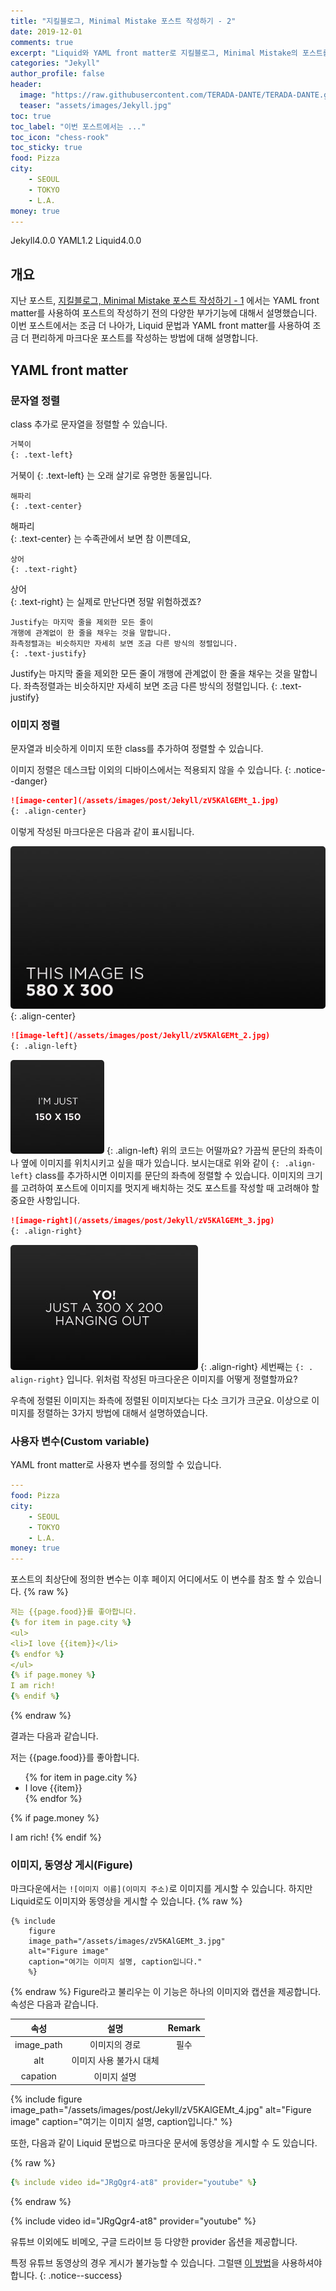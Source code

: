 ```yaml
---
title: "지킬블로그, Minimal Mistake 포스트 작성하기 - 2"
date: 2019-12-01
comments: true
excerpt: "Liquid와 YAML front matter로 지킬블로그, Minimal Mistake의 포스트를 작성해보자"
categories: "Jekyll"
author_profile: false
header:
  image: "https://raw.githubusercontent.com/TERADA-DANTE/TERADA-DANTE.github.io/master/_images/post/Jekyll/3GuM2Rz2dX.jpg"
  teaser: "assets/images/Jekyll.jpg"
toc: true 
toc_label: "이번 포스트에서는 ..." 
toc_icon: "chess-rook"
toc_sticky: true
food: Pizza
city:
    - SEOUL
    - TOKYO
    - L.A.
money: true
---
```

<!-- POST ID: zV5KAlGEMt -->
<!--Language Button HTML -->
<span><a class="Jekyll"><i class="fab fa-github"></i> Jekyll</a><a class="JekyllVer">4.0.0</a></span>  <span><a class="YAML"><i class="fab fa-yammer"></i> YAML</a><a class="YAMLVer">1.2</a></span>  <span><a class="Liquid"><i class="fas fa-flask"></i> Liquid</a><a class="LiquidVer">4.0.0</a></span>
<!--Language Button HTML -->
<!-- Main content-->

## 개요
지난 포스트, [지킬블로그, Minimal Mistake 포스트 작성하기 - 1]() 에서는 YAML front matter를 사용하여 포스트의 작성하기 전의 다양한 부가기능에 대해서 설명했습니다. 이번 포스트에서는 조금 더 나아가, Liquid 문법과 YAML front matter를 사용하여 조금 더 편리하게 마크다운 포스트를 작성하는 방법에 대해 설명합니다.

## YAML front matter
### 문자열 정렬
class 추가로 문자열을 정렬할 수 있습니다.

~~~markdown
거북이
{: .text-left}
~~~
거북이
{: .text-left}
는 오래 살기로 유명한 동물입니다.<br>
~~~
해파리
{: .text-center}
~~~
해파리<br>
{: .text-center}
는 수족관에서 보면 참 이쁜데요, <br>
~~~
상어
{: .text-right}
~~~
상어<br>
{: .text-right}
는 실제로 만난다면 정말 위험하겠죠?<br>
~~~
Justify는 마지막 줄을 제외한 모든 줄이 
개행에 관계없이 한 줄을 채우는 것을 말합니다. 
좌측정렬과는 비슷하지만 자세히 보면 조금 다른 방식의 정렬입니다.
{: .text-justify}
~~~
Justify는 마지막 줄을 제외한 모든 줄이 
개행에 관계없이 한 줄을 채우는 것을 말합니다. 
좌측정렬과는 비슷하지만 자세히 보면 조금 다른 방식의 정렬입니다. 
{: .text-justify}

### 이미지 정렬
문자열과 비슷하게 이미지 또한 class를 추가하여 정렬할 수 있습니다.

이미지 정렬은 데스크탑 이외의 디바이스에서는 적용되지 않을 수 있습니다.
{: .notice--danger}
~~~markdown
![image-center](/assets/images/post/Jekyll/zV5KAlGEMt_1.jpg)
{: .align-center}
~~~
이렇게 작성된 마크다운은 다음과 같이 표시됩니다.

![image-center](/assets/images/post/Jekyll/zV5KAlGEMt_1.jpg)
{: .align-center}

~~~markdown
![image-left](/assets/images/post/Jekyll/zV5KAlGEMt_2.jpg)
{: .align-left}
~~~
![image-left](/assets/images/post/Jekyll/zV5KAlGEMt_2.jpg)
{: .align-left}
위의 코드는 어떨까요? 가끔씩 문단의 좌측이나 옆에 이미지를 위치시키고 싶을 때가 있습니다. 보시는대로 위와 같이 `{: .align-left}` class를 추가하시면 이미지를 문단의 좌측에 정렬할 수 있습니다. 이미지의 크기를 고려하여 포스트에 이미지를 멋지게 배치하는 것도 포스트를 작성할 때 고려해야 할 중요한 사항입니다. 
~~~markdown
![image-right](/assets/images/post/Jekyll/zV5KAlGEMt_3.jpg)
{: .align-right}
~~~
![image-right](/assets/images/post/Jekyll/zV5KAlGEMt_3.jpg)
{: .align-right}
세번째는 `{: . align-right}` 입니다. 위처럼 작성된 마크다운은 이미지를 어떻게 정렬할까요? 

우측에 정렬된 이미지는 좌측에 정렬된 이미지보다는 다소 크기가 크군요. 이상으로 이미지를 정렬하는 3가지 방법에 대해서 설명하였습니다.

### 사용자 변수(Custom variable)
YAML front matter로 사용자 변수를 정의할 수 있습니다.
~~~yaml
---
food: Pizza
city:
    - SEOUL
    - TOKYO
    - L.A.
money: true
---
~~~
포스트의 최상단에 정의한 변수는 이후 페이지 어디에서도 이 변수를 참조 할 수 있습니다.
{% raw %}
~~~yaml
저는 {{page.food}}를 좋아합니다.
{% for item in page.city %}
<ul>
<li>I love {{item}}</li>
{% endfor %}
</ul>
{% if page.money %}
I am rich! 
{% endif %}
~~~
{% endraw %}

결과는 다음과 같습니다.

저는 {{page.food}}를 좋아합니다.<br>
<ul>
{% for item in page.city %}
<li>I love {{item}}</li>
{% endfor %}
</ul>
{% if page.money %}

I am rich! 
{% endif %}

### 이미지, 동영상 게시(Figure)
마크다운에서는 `![이미지 이름](이미지 주소)`로 이미지를 게시할 수 있습니다. 하지만 Liquid로도 이미지와 동영상을 게시할 수 있습니다.
{% raw %}
~~~
{% include 
    figure 
    image_path="/assets/images/zV5KAlGEMt_3.jpg" 
    alt="Figure image" 
    caption="여기는 이미지 설명, caption입니다." 
    %}
~~~
{% endraw %}
Figure라고 불리우는 이 기능은 하나의 이미지와 캡션을 제공합니다. 속성은 다음과 같습니다. 

|     속성     |      설명       | Remark |
| :--------: | :-----------: | :----: |
| image_path |    이미지의 경로    |   필수   |
|    alt     | 이미지 사용 불가시 대체 |        |
|  capation  |    이미지 설명     |        |

{% include 
    figure 
    image_path="/assets/images/post/Jekyll/zV5KAlGEMt_4.jpg" 
    alt="Figure image" 
    caption="여기는 이미지 설명, caption입니다." 
    %}

또한, 다음과 같이 Liquid 문법으로 마크다운 문서에 동영상을 게시할 수 도 있습니다.

{% raw %}
~~~yaml
{% include video id="JRgQgr4-at8" provider="youtube" %}
~~~
{% endraw %}

{% include video id="JRgQgr4-at8" provider="youtube" %}

유튜브 이외에도 비메오, 구글 드라이브 등 다양한 provider 옵션을 제공합니다.

특정 유튜브 동영상의 경우 게시가 불가능할 수 있습니다. 그럴땐 [이 방법](https://terada-dante.github.io/markdown/markdown03/#embedresponsively)을 사용하셔야합니다.
{: .notice--success}

<!-- Main content-->

<!-- Javascript -->

<!-- Javascript -->

<!-- CSS -->
<style>
img{
    border-radius: 5px;
}
.align-left{
    margin: 5px;
}
.align-right{
    margin: -5px;
}
</style>

<!-- CSS -->
